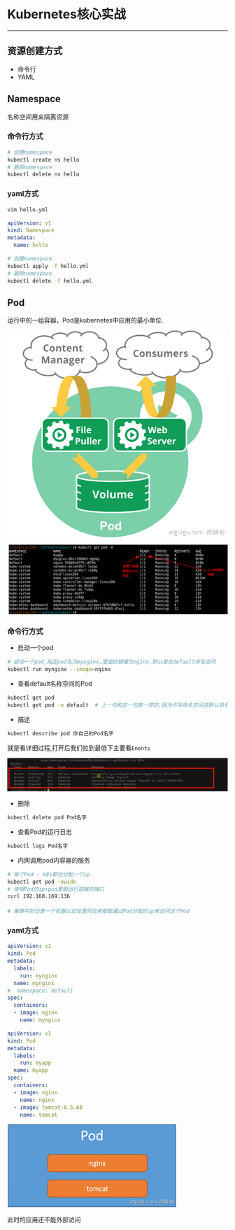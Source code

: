 # Kubernetes核心实战

--------

## 资源创建方式

+   命令行
+   YAML 

## Namespace

名称空间用来隔离资源

### 命令行方式

```bash
# 创建namespace
kubectl create ns hello
# 删除namespace
kubectl delete ns hello
```

### yaml方式

```bash
vim hello.yml
```

```yaml
apiVersion: v1
kind: Namespace
metadata:
  name: hello
```

```bash
# 创建namespace
kubectl apply -f hello.yml
# 删除namespace
kubectl delete -f hello.yml
```

## Pod


运行中的一组容器，Pod是kubernetes中应用的最小单位.

![](../images/2021/11/20211130223640.png)

![](../images/2021/11/20211130222209.png)


### 命令行方式

+   启动一个pod

```bash
# 启动一个pod,指定pod名为mynginx,里面的镜像为nginx,默认是在default命名空间
kubectl run mynginx --image=nginx
```

+   查看default名称空间的Pod

```bash
kubectl get pod 
kubectl get pod -n default  # 上一句和这一句是一样的,因为不写命名空间这默认命名空间是default
```

+   描述

```bash
kubectl describe pod 你自己的Pod名字
```

就是看详细过程,打开后我们拉到最低下主要看`Enents`

![](../images/2021/11/20211130223418.png)

+   删除

```bash
kubectl delete pod Pod名字
```

+   查看Pod的运行日志

```bash
kubectl logs Pod名字
```

+   内网调用pod内容器的服务

```bash
# 每个Pod - k8s都会分配一个ip
kubectl get pod -owide
# 使用Pod的ip+pod里面运行容器的端口
curl 192.168.169.136

# 集群中的任意一个机器以及任意的应用都能通过Pod分配的ip来访问这个Pod
```

### yaml方式

```yaml
apiVersion: v1
kind: Pod
metadata:
  labels:
    run: mynginx
  name: mynginx
#  namespace: default
spec:
  containers:
  - image: nginx
    name: mynginx
```

```yaml
apiVersion: v1
kind: Pod
metadata:
  labels:
    run: myapp
  name: myapp
spec:
  containers:
  - image: nginx
    name: nginx
  - image: tomcat:8.5.68
    name: tomcat
```

![](../images/2021/11/20211130222541.png)

此时的应用还不能外部访问
